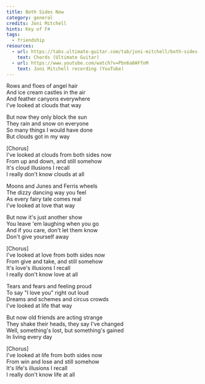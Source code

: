 ```yaml
---
title: Both Sides Now
category: general
credits: Joni Mitchell
hints: Key of F#
tags:
  - friendship
resources:
  - url: https://tabs.ultimate-guitar.com/tab/joni-mitchell/both-sides-now-chords-1488889
    text: Chords (Ultimate Guitar)
  - url: https://www.youtube.com/watch?v=Pbn6a0AFfnM
    text: Joni Mitchell recording (YouTube)
---
```

Rows and floes of angel hair\
And ice cream castles in the air\
And feather canyons everywhere\
I've looked at clouds that way  

But now they only block the sun\
They rain and snow on everyone\
So many things I would have done\
But clouds got in my way  

\[Chorus]\
I've looked at clouds from both sides now\
From up and down, and still somehow\
It's cloud illusions I recall\
I really don't know clouds at all  

Moons and Junes and Ferris wheels\
The dizzy dancing way you feel\
As every fairy tale comes real\
I've looked at love that way  

But now it's just another show\
You leave 'em laughing when you go\
And if you care, don't let them know\
Don't give yourself away  

\[Chorus]\
I've looked at love from both sides now\
From give and take, and still somehow\
It's love's illusions I recall\
I really don't know love at all  

Tears and fears and feeling proud\
To say "I love you" right out loud\
Dreams and schemes and circus crowds\
I've looked at life that way  

But now old friends are acting strange\
They shake their heads, they say I've changed\
Well, something's lost, but something's gained\
In living every day  

\[Chorus]\
I've looked at life from both sides now\
From win and lose and still somehow\
It's life's illusions I recall\
I really don't know life at all
